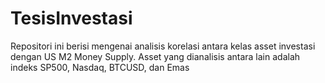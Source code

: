 # TesisInvestasi
Repositori ini berisi mengenai analisis korelasi antara kelas asset investasi dengan US M2 Money Supply. Asset yang dianalisis antara lain adalah indeks SP500, Nasdaq, BTCUSD, dan Emas
